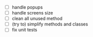 - [ ] handle popups
- [ ] handle screens size
- [ ] clean all unused method
- [ ] (try to) simplify methods and classes
- [ ] fix unit tests
